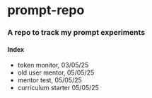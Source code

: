 # prompt-repo

### A repo to track my prompt experiments

#### Index
- token monitor, 03/05/25
- old user mentor, 05/05/25
- mentor test, 05/05/25
- curriculum starter 05/05/25
